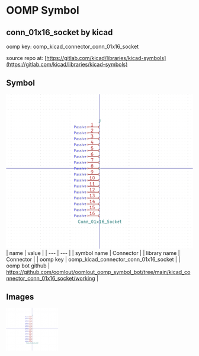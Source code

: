# OOMP Symbol  
## conn_01x16_socket  by kicad  
  
oomp key: oomp_kicad_connector_conn_01x16_socket  
  
source repo at: [https://gitlab.com/kicad/libraries/kicad-symbols](https://gitlab.com/kicad/libraries/kicad-symbols)  
## Symbol  
  
[![working.png](working_600.png)](working.png)  
| name | value | 
| --- | --- | 
| symbol name | Connector | 
| library name | Connector | 
| oomp key | oomp_kicad_connector_conn_01x16_socket | 
| oomp bot github | https://github.com/oomlout/oomlout_oomp_symbol_bot/tree/main/kicad_connector_conn_01x16_socket/working | 
## Images  
  
[![working.png](working_140.png)](working.png)  
